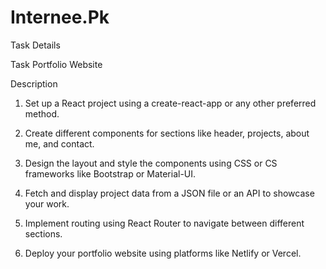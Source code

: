 # Internee.Pk
Task Details

Task Portfolio Website

Description	
1.	Set up a React project using a create-react-app or any other preferred method.
   
3.	Create different components for sections like header, projects, about me, and contact.
   
5.	Design the layout and style the components using CSS or CS frameworks like  Bootstrap or Material-UI.

7.	Fetch and display project data from a JSON file or an API to showcase  your  work.
   
9.	Implement routing using React Router to navigate between different sections.
    
11.	Deploy your portfolio website using platforms like Netlify or Vercel.

